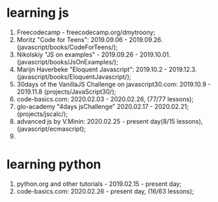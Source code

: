 # learning js
1. Freecodecamp - freecodecamp.org/dmytroony;
2. Moritz "Code for Teens": 2019.09.06 - 2019.09.26. (javascript/books/CodeForTeens/);
3. Nikolskiy "JS on examples" - 2019.09.26 - 2019.10.01. (javascript/books/JsOnExamples/);
4. Marijn Haverbeke "Eloquent Javascript": 2019.10.2 - 2019.12.3. (javascript/books/EloquentJavascript/);
5. 30days of the VanillaJS Challenge on javascript30.com: 2019.10.9 - 2019.11.8 (projects/JavaScript30/);
6. code-basics.com: 2020.02.03 - 2020.02.26, (77/77 lessons);
7. glo-academy "4days jsChallenge" 2020.02.17 - 2020.02.21; (projects/jscalc/);
8. advanced js by V.Minin: 2020.02.25 - present day(8/15 lessons), (javascript/ecmascript);
8. 

# learning python
1. python.org and other tutorials - 2019.02.15 - present day;
2. code-basics.com: 2020.02.26 - present day, (16/63 lessons);